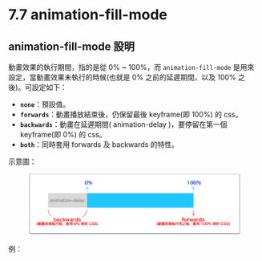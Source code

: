 # 7.7 animation-fill-mode

## animation-fill-mode 設明

動畫效果的執行期間，指的是從 0% \~ 100%，而 `animation-fill-mode` 是用來設定，當動畫效果未執行的時候(也就是 0% 之前的延遲期間，以及 100% 之後)。可設定如下：

* **`none`**：預設值。
* **`forwards`**：動畫播放結束後，仍保留最後 keyframe(即 100%) 的 css。
* **`backwards`**：動畫在延遲期間( animation-delay )，要停留在第一個 keyframe(即 0%) 的 css。
* **`both`**：同時套用 forwards 及 backwards 的特性。

示意圖：



<figure><img src="../.gitbook/assets/animation_fill_mode_img_hint.png" alt=""><figcaption></figcaption></figure>



例：



